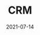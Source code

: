 ---
date: "2021-07-14"
draft: false
title: "CRM"
description: "For great customer relationships"
icon: "fas fa-users"  # fontawesome icon pack : https://fontawesome.com/icons/


######################### banner #####################
banner:
  title: "Customer Relationship Management"
  image: "images/products/01.jpg"
  content : "Create a best strategic tool, share it with your team and ensure it’s on track with intuitive dashboards. Simple enough with the sophistication and flexibility to meet the needs"
  button:
    enable : true
    label : "Try for Free"
    link : "get-demo/"
  background_class: "bg-light"


######################### about this product #####################
about_this_product:
  enable: true
  title: "CRM for every business, <br> for every industry"
  content: "CRM brings the best of general-purpose solutions and vertical solutions under one roof. We're empowering you to redesign the user interface of the CRM, and create a personalized instance that meets your specific requirements and preferences"
  background_class: ""

  features:
  - title: "Omnichannel Communication"
    icon: "fas fa-tty"
    content: "**Connect with your customers wherever they are**


    Multiple channels, one platform for communication. Customers have more ways to interact with businesses than ever before.
    
    * Reach customers across every channel: telephone, email, live chat, and social media

    * Get real-time notifications when customers interact with your business

    * Measure the effectiveness of your customer communication and find the best time and channel to reach out to your customers
    "

  - title: "Real Time Reports"
    icon: "fas fa-sync"
    content: "**Get real-time reports and insights**


    Create customized dashboards with analytical widgets for sales, such as charts, target meters, KPIs, and funnels.
    
    * Make smarter business decisions with powerful, real-time analytics

    * Measure and manage your organization’s territory-wide sales performance

    * Track key performance indicators, including current trends and future predictions
    "

      
######################### product_info #####################
product_info:
  enable : true
  title: "New experiments <br> Launch in minutes"
  content: "Both non-technical and technical users can design and launch new experiments quickly. Distinctio cumque totam explicabo, quia minima quae esse! Laudantium impedit ratione dignissimos."
  background_class: "bg-light"
  features:
  - image: "images/products/01.jpg"
    content : "##### For Marketing Teams


    Adipiscing elit Consequat tristique eget amet, tempus eu at consecttur. Leo facilisi nunc viverra tellus. Ac laoreet sit vel consquat. consectetur adipiscing elit. tempus eu at consecttur.

    <br><br>

    ##### For Product & Engineering

    Lorem ipsum dolor sit amet, consectetur adipiscing elit. Consequat tristique eget amet, tempus eu at consecttur. Leo facilisi nunc viverra tellus. Ac laoreet sit vel consquat.
    "

  - image: "images/products/02.jpg"
    content : "##### For Design Teams


    Adipiscing elit Consequat tristique eget amet, tempus eu at consecttur. Leo facilisi nunc viverra tellus. Ac laoreet sit vel consquat. consectetur adipiscing elit. tempus eu at consecttur.

    <br><br>

    ##### For Search Engine Optimization

    Lorem ipsum dolor sit amet, consectetur adipiscing elit. Consequat tristique eget amet, tempus eu at consecttur. Leo facilisi nunc viverra tellus. Ac laoreet sit vel consquat.
    "


######################### Intro Video #####################
intro_video:
  enable: true
  title: "Check out our video preview"
  content: "Lorem ipsum dolor sit amet, consectetur adipiscing elit. Morbi egestas Werat viverra id et aliquet. vulputate egestas sollicitudin."
  video_url: "https://www.youtube.com/embed/dyZcRRWiuuw"
  video_thumbnail: "images/products/02.jpg"
  background_class: ""

      
######################### content_and_image_ordered #####################
content_and_image_ordered:
  enable : true
  block:
  - title : "It is the most advanced digital marketing company."
    background_class : "bg-light"
    images:
    - "images/service-1.png"
    - "images/service-2.png"
    - "images/service-3.png"
    content : "Adipiscing elit Consequat tristique eget amet, tempus eu at consecttur. Leo facilisi nunc viverra tellus. Ac laoreet sit vel consquat. consectetur adipiscing elit. Consequat tristique eget amet, tempus eu at consecttur. Leo facilisi nunc viverra tellus. Ac laoreet sit vel consquat."
      
  - title : "It is a privately owned Information and cyber security company"
    background_class : ""
    images:
    - "images/service-1.png"
    content : "Lorem ipsum dolor sit amet, consectetur adipiscing elit. Consequat tristique eget amet, tempus eu at consecttur. Leo facilisi nunc viverra tellus. Ac laoreet sit vel consquat. consectetur adipiscing elit. Consequat tristique eget amet, tempus eu at consecttur. Leo facilisi nunc viverra tellus. Ac laoreet sit vel consquat."
      
  - title : "It’s a team of experienced and skilled people with distributions"
    background_class : "bg-light"
    images:
    - "images/service-2.png"
    content : "Lorem ipsum dolor sit amet, consectetur adipiscing elit. Consequat tristique eget amet, tempus eu at consecttur. Leo facilisi nunc viverra tellus. Ac laoreet sit vel consquat. consectetur adipiscing elit. Consequat tristique eget amet, tempus eu at consecttur. Leo facilisi nunc viverra tellus. Ac laoreet sit vel consquat."
      
  - title : "A company standing different from others"
    background_class : ""
    images:
    - "images/service-3.png"
    content : "Lorem ipsum dolor sit amet, consectetur adipiscing elit. Consequat tristique eget amet, tempus eu at consecttur. Leo facilisi nunc viverra tellus. Ac laoreet sit vel consquat. consectetur adipiscing elit. Consequat tristique eget amet, tempus eu at consecttur. Leo facilisi nunc viverra tellus. Ac laoreet sit vel consquat."

      
######################### CTA #####################
cta:
  enable : true
  title : "Start accelerating your strategy’s effectiveness, today."
  content : "For a limited time, you get **UNLIMITED** users & all the features available inside the platform!"
  background_class: ""
  button:
    enable : true
    label : "Try for Free"
    link : "get-demo/"

---